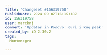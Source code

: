 ```yaml
---
Title: 'Changeset #156319758'
PublishDate: 2024-09-07T16:15:38Z
id: 156319758
user: marcknj
comment: 'Updates in Kosovo: Guri i Kuq peak'
created_by: iD 2.30.2
tags:
- Montenegro

---
```

